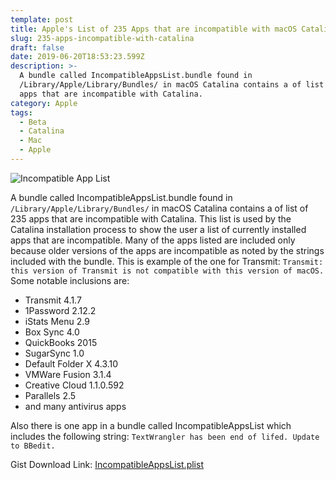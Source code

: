 ```yaml
---
template: post
title: Apple's List of 235 Apps that are incompatible with macOS Catalina
slug: 235-apps-incompatible-with-catalina
draft: false
date: 2019-06-20T18:53:23.599Z
description: >-
  A bundle called IncompatibleAppsList.bundle found in
  /Library/Apple/Library/Bundles/ in macOS Catalina contains a of list of 235
  apps that are incompatible with Catalina.
category: Apple
tags:
  - Beta
  - Catalina
  - Mac
  - Apple
---
```

![Incompatible App List](/media/incompatible-catalina-apps.jpg "Incompatible App List")

A bundle called IncompatibleAppsList.bundle found in `/Library/Apple/Library/Bundles/` in macOS Catalina contains a of list of 235 apps that are incompatible with Catalina. This list is used by the Catalina installation process to show the user a list of currently installed apps that are incompatible. Many of the apps listed are included only because older versions of the apps are incompatible as noted by the strings included with the bundle. This is example of the one for Transmit: `Transmit: this version of Transmit is not compatible with this version of macOS.` Some notable inclusions are:

* Transmit 4.1.7
* 1Password 2.12.2
* iStats Menu 2.9
* Box Sync 4.0
* QuickBooks 2015
* SugarSync 1.0
* Default Folder X 4.3.10
* VMWare Fusion 3.1.4
* Creative Cloud 1.1.0.592
* Parallels 2.5
* and many antivirus apps

Also there is one app in a bundle called IncompatibleAppsList which includes the following string: `TextWrangler has been end of lifed. Update to BBedit.`

Gist Download Link:
[IncompatibleAppsList.plist](https://gist.github.com/stevemoser/a4388df17633beae5bc3fb07d38373e2)
